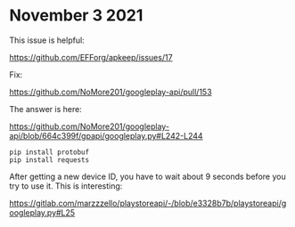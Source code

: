 # November 3 2021

This issue is helpful:

https://github.com/EFForg/apkeep/issues/17

Fix:

https://github.com/NoMore201/googleplay-api/pull/153

The answer is here:

https://github.com/NoMore201/googleplay-api/blob/664c399f/gpapi/googleplay.py#L242-L244

~~~
pip install protobuf
pip install requests
~~~

After getting a new device ID, you have to wait about 9 seconds before you try
to use it. This is interesting:

https://gitlab.com/marzzzello/playstoreapi/-/blob/e3328b7b/playstoreapi/googleplay.py#L25
